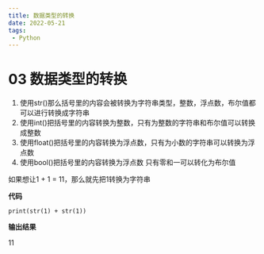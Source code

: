 ```yaml
---
title: 数据类型的转换
date: 2022-05-21
tags:
 - Python
---
```



# 03 数据类型的转换

1. 使用str()那么括号里的内容会被转换为字符串类型，整数，浮点数，布尔值都可以进行转换成字符串
2. 使用int()把括号里的内容转换为整数，只有为整数的字符串和布尔值可以转换成整数
3. 使用float()把括号里的内容转换为浮点数，只有为小数的字符串可以转换为浮点数 
4. 使用bool()把括号里的内容转换为浮点数 只有零和一可以转化为布尔值

如果想让1 + 1 = 11，那么就先把1转换为字符串

**代码**

```
print(str(1) + str(1))
```

**输出结果**

11
